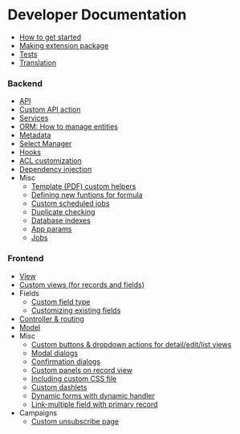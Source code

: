 # Developer Documentation

* [How to get started](how-to-start.md)
* [Making extension package](extension-packages.md)
* [Tests](tests.md)
* [Translation](translation.md)

### Backend

* [API](api.md)
* [Custom API action](api-action.md)
* [Services](services.md)
* [ORM: How to manage entities](orm.md)
* [Metadata](metadata.md)
* [Select Manager](select-manager.md)
* [Hooks](hooks.md)
* [ACL customization](acl.md)
* [Dependency injection](di.md)
* Misc
  * [Template (PDF) custom helpers](template-custom-helper.md)
  * [Defining new funtions for formula](new-function-in-formula.md)
  * [Custom scheduled jobs](scheduled-job.md)
  * [Duplicate checking](duplicate-check.md)
  * [Database indexes](db-indexes.md)
  * [App params](app-params.md)
  * [Jobs](jobs.md)

### Frontend

* [View](view.md)
* [Custom views (for records and fields)](custom-views.md)
* Fields
  * [Custom field type](custom-field-type.md)
  * [Customizing existing fields](customize-standard-fields.md)
* [Controller & routing](frontend/controller.md)
* [Model](model.md)
* Misc
  * [Custom buttons & dropdown actions for detail/edit/list views](custom-buttons.md)
  * [Modal dialogs](modal.md)
  * [Confirmation dialogs](confirm-dialog.md)
  * [Custom panels on record view](frontend/record-panels.md)
  * [Including custom CSS file](custom-css.md)
  * [Custom dashlets](how-to-create-a-dashlet.md)
  * [Dynamic forms with dynamic handler](dynamic-handler.md)
  * [Link-multiple field with primary record](link-multiple-with-primary.md)
* Campaigns
  * [Custom unsubscribe page](campaign-unsubscribe-template.md)
  
